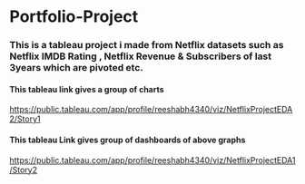 # Portfolio-Project
### This is a tableau project i made from Netflix datasets such as Netflix IMDB Rating , Netflix Revenue & Subscribers of last 3years which are pivoted etc.
#### This tableau link gives a group of charts 
https://public.tableau.com/app/profile/reeshabh4340/viz/NetflixProjectEDA2/Story1

#### This tableau Link  gives group of dashboards of above graphs 
https://public.tableau.com/app/profile/reeshabh4340/viz/NetflixProjectEDA1/Story2
